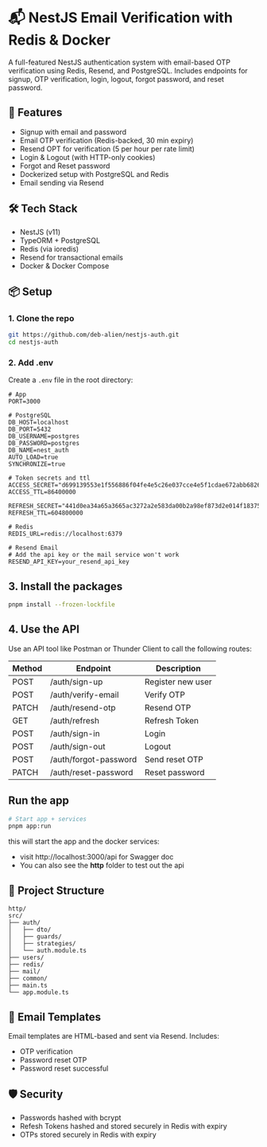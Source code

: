 # 📬 NestJS Email Verification with Redis & Docker

A full-featured NestJS authentication system with email-based OTP verification using Redis, Resend, and PostgreSQL. Includes endpoints for signup, OTP verification, login, logout, forgot password, and reset password.

## 🚀 Features

- Signup with email and password
- Email OTP verification (Redis-backed, 30 min expiry)
- Resend OPT for verification (5 per hour per rate limit)
- Login & Logout (with HTTP-only cookies)
- Forgot and Reset password
- Dockerized setup with PostgreSQL and Redis
- Email sending via Resend

## 🛠️ Tech Stack

- NestJS (v11)
- TypeORM + PostgreSQL
- Redis (via ioredis)
- Resend for transactional emails
- Docker & Docker Compose

## 📦 Setup

### 1. Clone the repo

```bash
git https://github.com/deb-alien/nestjs-auth.git
cd nestjs-auth
```

### 2. Add .env

Create a `.env` file in the root directory:

```env
# App
PORT=3000

# PostgreSQL
DB_HOST=localhost
DB_PORT=5432
DB_USERNAME=postgres
DB_PASSWORD=postgres
DB_NAME=nest_auth
AUTO_LOAD=true
SYNCHRONIZE=true

# Token secrets and ttl
ACCESS_SECRET="d699139553e1f556886f04fe4e5c26e037cce4e5f1cdae672abb682640713737e42a27992ef6a481030795f2b9f1ab408c938a849d54d5432a1e951e0e17ac91"
ACCESS_TTL=86400000

REFRESH_SECRET="441d0ea34a65a3665ac3272a2e583da00b2a98ef873d2e014f183757f868d696f89c1934565d94512c35dc7ad86e90d1f070e34255303cf006baad42eb72ee68"
REFRESH_TTL=604800000

# Redis
REDIS_URL=redis://localhost:6379

# Resend Email
# Add the api key or the mail service won't work
RESEND_API_KEY=your_resend_api_key
```

## 3. Install the packages

```bash
pnpm install --frozen-lockfile
```

## 4. Use the API

Use an API tool like Postman or Thunder Client to call the following routes:

| Method | Endpoint              | Description       |
| ------ | --------------------- | ----------------- |
| POST   | /auth/sign-up         | Register new user |
| POST   | /auth/verify-email    | Verify OTP        |
| PATCH  | /auth/resend-otp      | Resend OTP        |
| GET    | /auth/refresh         | Refresh Token     |
| POST   | /auth/sign-in         | Login             |
| POST   | /auth/sign-out        | Logout            |
| POST   | /auth/forgot-password | Send reset OTP    |
| PATCH  | /auth/reset-password  | Reset password    |

## Run the app

```bash
# Start app + services
pnpm app:run
```

this will start the app and the docker services:
- visit http://localhost:3000/api for Swagger doc
- You can also see the **http** folder to test out the api



## 📂 Project Structure

```
http/
src/
├── auth/
│   ├── dto/
│   ├── guards/
│   ├── strategies/
│   └── auth.module.ts
├── users/
├── redis/
├── mail/
├── common/
├── main.ts
└── app.module.ts
```

## 📧 Email Templates

Email templates are HTML-based and sent via Resend. Includes:

- OTP verification
- Password reset OTP
- Password reset successful

## 🛡️ Security

- Passwords hashed with bcrypt
- Refesh Tokens hashed and stored securely in Redis with expiry
- OTPs stored securely in Redis with expiry









